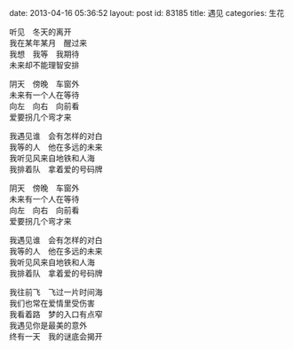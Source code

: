 date: 2013-04-16 05:36:52
layout: post
id: 83185
title: 遇见
categories: 生花

听见　冬天的离开  
我在某年某月　醒过来  
我想　我等　我期待  
未来却不能理智安排  

阴天　傍晚　车窗外  
未来有一个人在等待  
向左　向右　向前看  
爱要拐几个弯才来

我遇见谁　会有怎样的对白  
我等的人　他在多远的未来  
我听见风来自地铁和人海  
我排着队　拿着爱的号码牌  

阴天　傍晚　车窗外  
未来有一个人在等待  
向左　向右　向前看  
爱要拐几个弯才来

我遇见谁　会有怎样的对白  
我等的人　他在多远的未来  
我听见风来自地铁和人海  
我排着队　拿着爱的号码牌

我往前飞　飞过一片时间海  
我们也常在爱情里受伤害  
我看着路　梦的入口有点窄  
我遇见你是最美的意外  
终有一天　我的谜底会揭开
